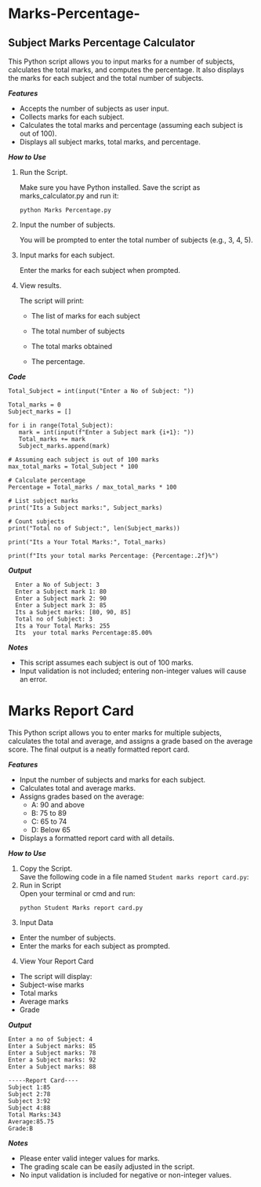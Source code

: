 # Marks-Percentage-
## Subject Marks Percentage Calculator
This Python script allows you to input marks for a number of subjects, calculates the total marks, and computes the percentage. It also displays the marks for each subject and the total number of subjects.

***Features***<br>
  - Accepts the number of subjects as user input.
  - Collects marks for each subject.
  - Calculates the total marks and percentage (assuming each subject is out of 100).
  - Displays all subject marks, total marks, and percentage.

***How to Use***
 1. Run the Script.
    
     Make sure you have Python installed. Save the script as marks_calculator.py and run it:
    ```
    python Marks Percentage.py
    ```
 2. Input the number of subjects.
    
    You will be prompted to enter the total number of subjects (e.g., 3, 4, 5).
    
 3. Input marks for each subject.

    Enter the marks for each subject when prompted.
    
 4. View results.
    
    The script will print:

      - The list of marks for each subject

     - The total number of subjects
    
     - The total marks obtained
    
     - The percentage.


***Code***

 ```
Total_Subject = int(input("Enter a No of Subject: "))

Total_marks = 0
Subject_marks = []

for i in range(Total_Subject):
    mark = int(input(f"Enter a Subject mark {i+1}: "))
    Total_marks += mark
    Subject_marks.append(mark)

# Assuming each subject is out of 100 marks
max_total_marks = Total_Subject * 100

# Calculate percentage
Percentage = Total_marks / max_total_marks * 100

# List subject marks
print("Its a Subject marks:", Subject_marks)

# Count subjects
print("Total no of Subject:", len(Subject_marks))

print("Its a Your Total Marks:", Total_marks)

print(f"Its your total marks Percentage: {Percentage:.2f}%")

 ```

***Output***
```
  Enter a No of Subject: 3
  Enter a Subject mark 1: 80
  Enter a Subject mark 2: 90
  Enter a Subject mark 3: 85
  Its a Subject marks: [80, 90, 85]
  Total no of Subject: 3
  Its a Your Total Marks: 255
  Its  your total marks Percentage:85.00%
```

***Notes***
 - This script assumes each subject is out of 100 marks.
 - Input validation is not included; entering non-integer values will cause an error.


 # Marks Report Card
This Python script allows you to enter marks for multiple subjects, calculates the total and average, and assigns a grade based on the average score. The final output is a neatly formatted report card.

***Features***

  - Input the number of subjects and marks for each subject.
  - Calculates total and average marks.
  - Assigns grades based on the average:
    - A: 90 and above
    - B: 75 to 89
    - C: 65 to 74
    - D: Below 65
  - Displays a formatted report card with all details.

***How to Use***
 1. Copy the Script.<br>
     Save the following code in a file named ``` Student marks report card.py ```:
 2. Run in Script<br>
    Open your terminal or cmd and run:
    ```
    python Student Marks report card.py
    ```
3. Input Data

  - Enter the number of subjects.
  - Enter the marks for each subject as prompted.

4. View Your Report Card
  - The script will display:
  - Subject-wise marks
  - Total marks
  - Average marks
  - Grade

***Output***
```
Enter a no of Subject: 4
Enter a Subject marks: 85
Enter a Subject marks: 78
Enter a Subject marks: 92
Enter a Subject marks: 88

-----Report Card----
Subject 1:85
Subject 2:78
Subject 3:92
Subject 4:88
Total Marks:343
Average:85.75
Grade:B

```

***Notes***
  - Please enter valid integer values for marks.
  - The grading scale can be easily adjusted in the script.
  - No input validation is included for negative or non-integer values.
